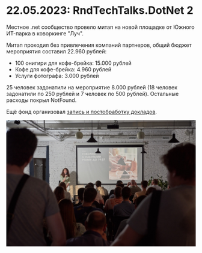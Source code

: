# 22.05.2023: RndTechTalks.DotNet 2

Местное .net сообщество провело митап на новой площадке от Южного ИТ-парка в коворкинге "Луч". 

Митап проходил без привлечения компаний партнеров, общий бюджет мероприятия составил 22.960 рублей:

- 100 онигири для кофе-брейка: 15.000 рублей
- Кофе для кофе-брейка: 4.960 рублей
- Услуги фотографа: 3.000 рублей

25 человек задонатили на мероприятие 8.000 рублей (18 человек задонатили по 250 рублей и 7 человек по 500 рублей). Остальные расходы покрыл NotFound.

Ещё фонд организовал [запись и постобработку докладов](https://www.youtube.com/playlist?list=PLZKHRHuHZs0i-0guyRAYcm-LZzgKtzNSq).


![Фото с мероприятия](2023_06_22_01.jpg)
